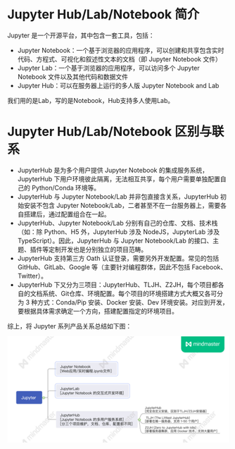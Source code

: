 # Jupyter Hub/Lab/Notebook 简介

Jupyter 是一个开源平台，其中包含一套工具，包括：

- Jupyter Notebook：一个基于浏览器的应用程序，可以创建和共享包含实时代码、方程式、可视化和叙述性文本的文档（即 Jupyter Notebook 文件）
- Jupyter Lab：一个基于浏览器的应用程序，可以访问多个 Jupyter Notebook 文件以及其他代码和数据文件
- Jupyter Hub：可以在服务器上运行的多人版 Jupyter Notebook and Lab

我们用的是Lab，写的是Notebook，Hub支持多人使用Lab。

# Jupyter Hub/Lab/Notebook 区别与联系

- JupyterHub 是为多个用户提供 Jupyter Notebook 的集成服务系统，JupyterHub 下用户环境彼此隔离，无法相互共享，每个用户需要单独配置自己的 Python/Conda 环境等。
- JupyterHub 与 Jupyter Notebook/Lab 并非包直接含关系，JupyterHub 初始安装不包含 Jupyter Notebook/Lab，二者甚至不在一台服务器上，需要各自搭建后，通过配置组合在一起。
- JupyterHub、Jupyter Notebook/Lab 分别有自己的仓库、文档、技术栈（如：除 Python、H5 外，JupyterHub 涉及 NodeJS，JupyterLab 涉及 TypeScript）。因此，JupyterHub 与 Jupyter Notebook/Lab 的接口、主题、插件等定制开发也是分别独立的项目范畴。
- JupyterHub 支持第三方 Oath 认证登录，需要另外开发配置。常见的包括 GitHub、GitLab、Google 等（主要针对编程群体，因此不包括 Facebook、Twitter）。
- JupyterHub 下又分为三项目：JupyterHub、TLJH、Z2JH，每个项目都各自的文档系统、Git仓库、环境配置。每个项目的环境搭建方式大概又各可分为 3 种方式：Conda/Pip 安装、Docker 安装、Dev 环境安装。对应到开发，要根据具体需求确定一个方向，搭建配置指定的环境项目。

综上，将 Jupyter 系列产品关系总结如下图：

![](../img/chap4.jpg)